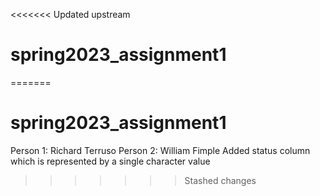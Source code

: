 <<<<<<< Updated upstream
# spring2023_assignment1
=======
# spring2023_assignment1
Person 1: Richard Terruso
Person 2: William Fimple
	Added status column which is represented by a single character value
>>>>>>> Stashed changes
